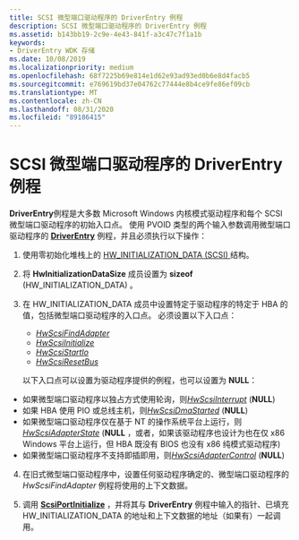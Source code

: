 ```yaml
---
title: SCSI 微型端口驱动程序的 DriverEntry 例程
description: SCSI 微型端口驱动程序的 DriverEntry 例程
ms.assetid: b143bb19-2c9e-4e43-841f-a3c47c7f1a1b
keywords:
- DriverEntry WDK 存储
ms.date: 10/08/2019
ms.localizationpriority: medium
ms.openlocfilehash: 68f7225b69e814e1d62e93ad93ed0b6e8d4facb5
ms.sourcegitcommit: e769619bd37e04762c77444e8b4ce9fe86ef09cb
ms.translationtype: MT
ms.contentlocale: zh-CN
ms.lasthandoff: 08/31/2020
ms.locfileid: "89186415"
---
```

# <a name="scsi-miniport-drivers-driverentry-routine"></a>SCSI 微型端口驱动程序的 DriverEntry 例程

**DriverEntry**例程是大多数 Microsoft Windows 内核模式驱动程序和每个 SCSI 微型端口驱动程序的初始入口点。 使用 PVOID 类型的两个输入参数调用微型端口驱动程序的 [**DriverEntry**](driverentry-of-scsi-miniport-driver.md) 例程，并且必须执行以下操作：

1. 使用零初始化堆栈上的 [HW_INITIALIZATION_DATA (SCSI) ](/windows-hardware/drivers/ddi/srb/ns-srb-_hw_initialization_data) 结构。

2. 将 **HwInitializationDataSize** 成员设置为 **sizeof** (HW_INITIALIZATION_DATA) 。

3. 在 HW_INITIALIZATION_DATA 成员中设置特定于驱动程序的特定于 HBA 的值，包括微型端口驱动程序的入口点。 必须设置以下入口点：

   - [*HwScsiFindAdapter*](/previous-versions/windows/hardware/drivers/ff557300(v=vs.85))
   - [*HwScsiInitialize*](/previous-versions/windows/hardware/drivers/ff557302(v=vs.85))
   - [*HwScsiStartIo*](/previous-versions/windows/hardware/drivers/ff557323(v=vs.85))
   - [*HwScsiResetBus*](/previous-versions/windows/hardware/drivers/ff557318(v=vs.85))

    以下入口点可以设置为驱动程序提供的例程，也可以设置为 **NULL**：

  - 如果微型端口驱动程序以独占方式使用轮询，则[*HwScsiInterrupt*](/previous-versions/windows/hardware/drivers/ff557312(v=vs.85)) (**NULL**) 
  - 如果 HBA 使用 PIO 或总线主机，则[*HwScsiDmaStarted*](/previous-versions/windows/hardware/drivers/ff557291(v=vs.85)) (**NULL**) 
  - 如果微型端口驱动程序仅在基于 NT 的操作系统平台上运行，则[*HwScsiAdapterState*](/previous-versions/windows/hardware/drivers/ff557278(v=vs.85)) (**NULL** ，或者，如果该驱动程序也设计为也在仅 x86 Windows 平台上运行，但 HBA 既没有 BIOS 也没有 x86 纯模式驱动程序) 
  - 如果微型端口驱动程序不支持即插即用，则[*HwScsiAdapterControl*](/previous-versions/windows/hardware/drivers/ff557274(v=vs.85)) (**NULL**) 

4. 在旧式微型端口驱动程序中，设置任何驱动程序确定的、微型端口驱动程序的 *HwScsiFindAdapter* 例程将使用的上下文数据。

5. 调用 [**ScsiPortInitialize**](/windows-hardware/drivers/ddi/srb/nf-srb-scsiportinitialize) ，并将其与 **DriverEntry** 例程中输入的指针、已填充 HW_INITIALIZATION_DATA 的地址和上下文数据的地址（如果有）一起调用。